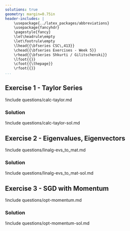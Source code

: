 ```yaml
---
solutions: true
geometry: margin=0.75in
header-includes: |
    \usepackage{../latex_packages/abbreviations}
    \usepackage{fancyhdr}
    \pagestyle{fancy}
    \let\headrule\empty
    \let\footrule\empty
    \lhead{{\bfseries CSC\,413}}
    \chead{{\bfseries Exercises - Week 5}}
    \rhead{{\bfseries Shkurti / Gilitschenski}}
    \lfoot{{}}
    \cfoot{{\thepage}}
    \rfoot{{}}
...
```

## Exercise 1 - Taylor Series
!include questions/calc-taylor.md

### Solution
!include questions/calc-taylor-sol.md

## Exercise 2 - Eigenvalues, Eigenvectors
!include questions/linalg-evs_to_mat.md

### Solution
!include questions/linalg-evs_to_mat-sol.md

## Exercise 3 - SGD with Momentum
!include questions/opt-momentum.md

### Solution
!include questions/opt-momentum-sol.md